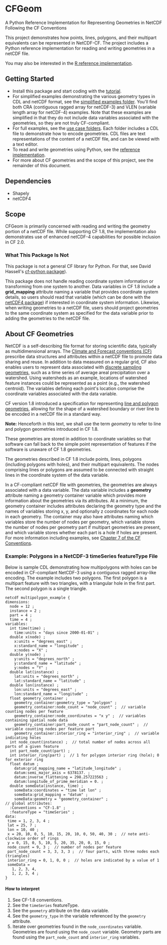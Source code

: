 # CFGeom

A Python Reference Implementation for Representing Geometries in NetCDF
Following the CF Conventions

This project demonstrates how points, lines, polygons, and their multipart
equivalents can be represented in NetCDF-CF. The project includes a Python
reference implementation for reading and writing geometries in a netCDF file.

You may also be interested in the [R reference implementation](https://github.com/dblodgett-usgs/NCDFSG).

## Getting Started

* Install this package and start coding with the [tutorial](tutorial.html).
* For simplified examples demonstrating the various geometry types in CDL and
  netCDF format, see the [simplified examples
  folder](https://github.com/twhiteaker/netCDF-CF-simple-geometry/tree/master/data/simplified_examples).
  You'll find both CRA (contiguous ragged array for netCDF-3) and VLEN (variable
  length array for netCDF-4) examples.  Note that these examples are simplified
  in that they do not include data variables associated with the geometries, so
  they are not truly CF-compliant.
* For full examples, see the [use case
  folders](https://github.com/twhiteaker/netCDF-CF-simple-geometry/tree/master/data/use_cases).
  Each folder includes a CDL file to demonstrate how to encode geometries. CDL
  files are text representations of the content of a netCDF file, and can be
  viewed with a text editor.
* To read and write geometries using Python, see the [reference
  implementation](https://github.com/twhiteaker/netCDF-CF-simple-geometry/tree/master/cfgeom).
* For more about CF geometries and the scope of this project, see the remainder
  of this document.

## Dependencies

* Shapely
* netCDF4

## Scope

CFGeom is primarily concerned with reading and writing the geometry portion of a
netCDF file. While supporting CF 1.8, the implementation also demonstrates use
of enhanced netCDF-4 capabilities for possible inclusion in CF 2.0.

### What This Package Is Not

This package is not a general CF library for Python. For that, see David
Hassell's [cf-python package](https://pypi.org/project/cf-python/)).

This package does not handle reading coordinate system information or transforming
from one system to another. Data variables in CF 1.8 include a **grid_mapping**
attribute naming a variable that provides coordinate system details, so users
should read that variable (which can be done with the [netCDF4
package](https://pypi.org/project/netCDF4/)) if interested in coordinate system
information. Likewise, when writing geometries to a netCDF file, users should
project geometries to the same coordinate system as specified for the data
variable prior to adding the geometries to the netCDF file.

## About CF Geometries

NetCDF is a self-describing file format for storing scientific data, typically
as multidimensional arrays. The [Climate and Forecast conventions
(CF)](http://cfconventions.org/latest.html) prescribe data structures and
attributes within a netCDF file to promote data sharing and reuse. In addition
to data measured on a regular grid, CF also enables users to represent data
associated with [discrete sampling
geometries](http://cfconventions.org/cf-conventions/cf-conventions.html#discrete-sampling-geometries),
such as a time series of average areal precipitation over a watershed. Using
watersheds as an example, locations of watershed feature instances could be
represented as a point (e.g., the watershed centroid). The variables defining
each point's location comprise the coordinate variables associated with the data
variable.

CF version 1.8 introduced a specification for representing [line and polygon
geometries](https://github.com/cf-convention/cf-conventions/blob/master/ch07.adoc#geometries),
allowing for the shape of a watershed boundary or river line to be encoded in a
netCDF file in a standard way. 

**Note:** Henceforth in this text, we shall use the term *geometry* to refer to
line and polygon geometries introduced in CF 1.8.

These geometries are stored in addition to coordinate variables so that software
can fall back to the simple point representation of features if the software is
unaware of CF 1.8 geometries.  

The geometries described in CF 1.8 include points, lines, polygons (including
polygons with holes), and their multipart equivalents. The nodes comprising
lines or polygons are assumed to be connected with straight lines in the
coordinate system of the data variable.

In a CF-compliant netCDF file with geometries, the geometries are always
associated with a data variable. The data variable includes a **geometry**
attribute naming a geometry container variable which provides more information
about the geometries via its attributes. At a minimum, the geometry container
includes attributes declaring the geometry type and the names of variables
storing x, y, and optionally z coordinates for each node in each geometry. The
container may also have attributes naming which variables store the number of
nodes per geometry, which variable stores the number of nodes per geometry part
if multipart geometries are present, and which variable stores whether each part
is a hole if holes are present.  For more information including examples, see
[Chapter 7 of the CF
Conventions](https://github.com/cf-convention/cf-conventions/blob/master/ch07.adoc#geometries).

### Example: Polygons in a NetCDF-3 timeSeries featureType File

Below is sample CDL demonstrating how multipolygons with holes can be encoded in CF-compliant NetCDF-3 using a contiguous ragged array-like encoding. The example includes two polygons. The first polygon is a multipart feature with two triangles, with a triangular hole in the first part.  The second polygon is a single triangle.

```
netcdf multipolygon_example {
dimensions:
  node = 12 ;
  instance = 2 ;
  part = 4 ;
  time = 4 ;
variables:
  int time(time) ;
    time:units = "days since 2000-01-01" ;
  double x(node) ;
    x:units = "degrees_east" ;
    x:standard_name = "longitude" ;
    x:nodes = "X" ;
  double y(node) ;
    y:units = "degrees_north" ;
    y:standard_name = "latitude" ;
    y:nodes = "Y" ;
  double lat(instance) ;
    lat:units = "degrees_north" ;
    lat:standard_name = "latitude" ;
  double lon(instance) ;
    lon:units = "degrees_east" ;
    lon:standard_name = "longitude" ;
  float geometry_container ;
    geometry_container:geometry_type = "polygon" ;
    geometry_container:node_count = "node_count" ;  // variable counting nodes per feature
    geometry_container:node_coordinates = "x y" ;  // variables containing spatial node data
    geometry_container:part_node_count = "part_node_count" ;  // variable counting nodes per feature part
    geometry_container:interior_ring = "interior_ring" ;  // variable indicating holes
  int node_count(instance) ;  // total number of nodes across all parts of a given feature
  int part_node_count(part) ;
  int interior_ring(part) ;  // 1 for polygon interior ring (hole); 0 for exterior ring
  float datum ;
    datum:grid_mapping_name = "latitude_longitude" ;
    datum:semi_major_axis = 6378137. ;
    datum:inverse_flattening = 298.257223563 ;
    datum:longitude_of_prime_meridian = 0. ;
  double someData(instance, time) ;
    someData:coordinates = "time lat lon" ;
    someData:grid_mapping = "datum" ;
    someData:geometry = "geometry_container" ;
// global attributes:
  :Conventions = "CF-1.8" ;
  :featureType = "timeSeries" ;
data:
 time = 1, 2, 3, 4 ;
 lat = 25, 7 ;
 lon = 10, 40 ;
 x = 20, 10, 0, 5, 10, 15, 20, 10, 0, 50, 40, 30 ;  // note anti-clockwise order of rings
 y = 0, 15, 0, 5, 10, 5, 20, 35, 20, 0, 15, 0 ;
 node_count = 9, 3 ;  // number of nodes per feature
 part_node_count = 3, 3, 3, 3 ;  // four parts, with three nodes each (triangles)
 interior_ring = 0, 1, 0, 0 ;  // holes are indicated by a value of 1
 someData =
   1, 2, 3, 4,
   1, 2, 3, 4 ;
}
```

#### How to interpret

1) See CF-1.8 conventions.  
2) See the `timeSeries` featureType.  
3) See the `geometry` attribute on the data variable.
4) See the `geometry_type` in the variable referenced by the `geometry` attribute.  
5) Iterate over geometries found in the `node_coordinates` variable. Geometries
   are found using the `node_count` variable. Geometry parts are found using the
   `part_node_count` and `interior_ring` variables.
